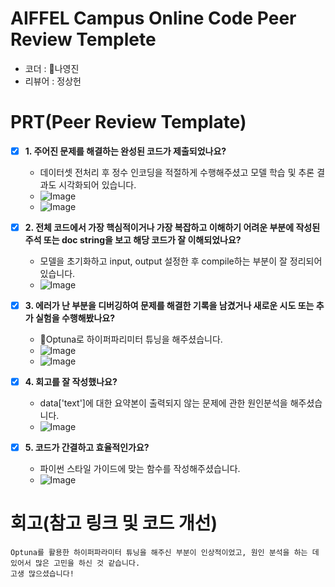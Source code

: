 # AIFFEL Campus Online Code Peer Review Templete
- 코더 : 나영진
- 리뷰어 : 정상헌


# PRT(Peer Review Template)
- [X]  **1. 주어진 문제를 해결하는 완성된 코드가 제출되었나요?**
    - 데이터셋 전처리 후 정수 인코딩을 적절하게 수행해주셨고 모델 학습 및 추론 결과도 시각화되어 있습니다.  
    - ![Image](https://github.com/user-attachments/assets/6e16e4f4-0747-4bb8-818f-9ed8ff7880c2)  
    - ![Image](https://github.com/user-attachments/assets/2551985d-b9dc-427c-8014-e22a26b0e5be)  
    
- [X]  **2. 전체 코드에서 가장 핵심적이거나 가장 복잡하고 이해하기 어려운 부분에 작성된 
주석 또는 doc string을 보고 해당 코드가 잘 이해되었나요?**
    - 모델을 초기화하고 input, output 설정한 후 compile하는 부분이 잘 정리되어 있습니다.  
    - ![Image](https://github.com/user-attachments/assets/9da8099f-0b08-4be5-8353-229cb914fee6)  
        
- [X]  **3. 에러가 난 부분을 디버깅하여 문제를 해결한 기록을 남겼거나
새로운 시도 또는 추가 실험을 수행해봤나요?**
    - Optuna로 하이퍼파리미터 튜닝을 해주셨습니다.  
    - ![Image](https://github.com/user-attachments/assets/1f37cde1-679a-412d-b49d-3779e1c76629)  
    - ![Image](https://github.com/user-attachments/assets/1ab47f79-5270-446b-b208-1bc4e74272e6)  
        
- [X]  **4. 회고를 잘 작성했나요?**
    - data['text']에 대한 요약본이 출력되지 않는 문제에 관한 원인분석을 해주셨습니다.  
    - ![Image](https://github.com/user-attachments/assets/1e78638d-4472-4a6a-b50b-6781fb6bbf74)
        
- [X]  **5. 코드가 간결하고 효율적인가요?**
    - 파이썬 스타일 가이드에 맞는 함수를 작성해주셨습니다.  
    - ![Image](https://github.com/user-attachments/assets/d6e570c5-d17f-4816-8cd7-159209777059)  

# 회고(참고 링크 및 코드 개선)
```
Optuna를 활용한 하이퍼파라미터 튜닝을 해주신 부분이 인상적이었고, 원인 분석을 하는 데 있어서 많은 고민을 하신 것 같습니다.
고생 많으셨습니다!
```

